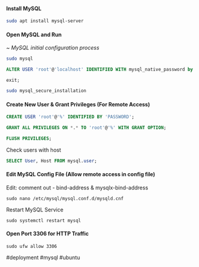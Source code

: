 
#### Install MySQL
```bash
sudo apt install mysql-server
```

#### Open MySQL and Run

*~ MySQL initial configuration process*
```bash
sudo mysql
```

```sql
ALTER USER 'root'@'localhost' IDENTIFIED WITH mysql_native_password by 'my-secret-password';
```

```mysql
exit;
```

```bash
sudo mysql_secure_installation
```

#### Create New User & Grant Privileges (For Remote Access)

```sql
CREATE USER 'root'@'%' IDENTIFIED BY 'PASSWORD';
```

```sql
GRANT ALL PRIVILEGES ON *.* TO 'root'@'%' WITH GRANT OPTION;
```

```sql
FLUSH PRIVILEGES;
```

Check users with host
```sql
SELECT User, Host FROM mysql.user;
```

#### Edit MySQL Config File (Allow remote access in config file)

Edit: comment out - bind-address & mysqlx-bind-address
```shell
sudo nano /etc/mysql/mysql.conf.d/mysqld.cnf
```

Restart MySQL Service
```shell
sudo systemctl restart mysql
```

#### Open Port 3306 for HTTP Traffic

```shell
sudo ufw allow 3306
```




#deployment #mysql #ubuntu